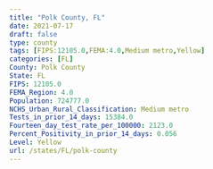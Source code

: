 ```yaml
---
title: "Polk County, FL"
date: 2021-07-17
draft: false
type: county
tags: [FIPS:12105.0,FEMA:4.0,Medium metro,Yellow]
categories: [FL]
County: Polk County
State: FL
FIPS: 12105.0
FEMA_Region: 4.0
Population: 724777.0
NCHS_Urban_Rural_Classification: Medium metro
Tests_in_prior_14_days: 15384.0
Fourteen_day_test_rate_per_100000: 2123.0
Percent_Positivity_in_prior_14_days: 0.056
Level: Yellow
url: /states/FL/polk-county
---
```



